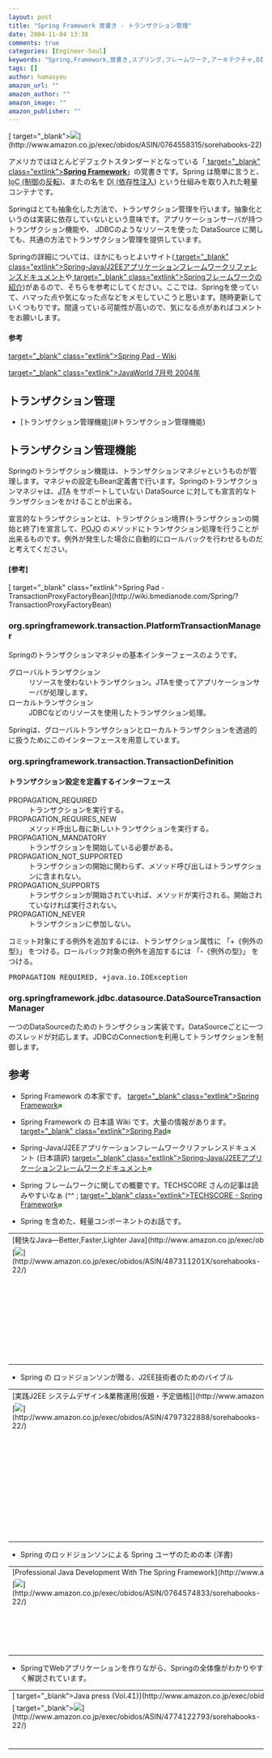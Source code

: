 ```yaml
---
layout: post
title: "Spring Framework 覚書き - トランザクション管理"
date: 2004-11-04 13:38
comments: true
categories: [Engineer-Soul]
keywords: "Spring,Framework,覚書き,スプリング,フレームワーク,アーキテクチャ,DI,IoC,トランザクション管理,JTA"
tags: []
author: hamasyou
amazon_url: ""
amazon_author: ""
amazon_image: ""
amazon_publisher: ""
---
```


<p>
[ target="_blank"><img src="http://images-jp.amazon.com/images/P/0764558315.01.MZZZZZZZ.jpg"  border="0" />](http://www.amazon.co.jp/exec/obidos/ASIN/0764558315/sorehabooks-22)
</p>

アメリカではほとんどデフェクトスタンダードとなっている「[ target="_blank" class="extlink"><b>Spring Framework</b>](http://www.springframework.org/)」の覚書きです。Spring は簡単に言うと、<abbr title="Inversion of Control" >IoC (制御の反転)</abbr>、またの名を <abbr title="Dependency Injection">DI (依存性注入)</abbr> という仕組みを取り入れた軽量コンテナです。

Springはとても抽象化した方法で、トランザクション管理を行います。抽象化というのは実装に依存していないという意味です。アプリケーションサーバが持つトランザクション機能や、 JDBCのようなリソースを使った DataSource に関しても、共通の方法でトランザクション管理を提供しています。

Springの詳細については、ほかにもっとよいサイト([ target="_blank" class="extlink">Spring-Java/J2EEアプリケーションフレームワークリファレンスドキュメント](http://www.andore.com/money/trans/spring_ref_ja.html)や[ target="_blank" class="extlink">Springフレームワークの紹介](http://www.andore.com/money/trans/spring_ja.html))があるので、そちらを参考にしてください。ここでは、Springを使っていて、ハマった点や気になった点などをメモしていこうと思います。随時更新していくつもりです。間違っている可能性が高いので、気になる点があればコメントをお願いします。

<section>

<h4>参考</h4>

[ target="_blank" class="extlink">Spring Pad - Wiki](http://wiki.bmedianode.com/Spring/?FrontPage)

[ target="_blank" class="extlink">JavaWorld 7月号 2004年](http://direct.idg.co.jp/detail_1.msp?id=1066&class=10005&n=2)

</section>


<!-- more -->

<h2>トランザクション管理</h2>

<ul><li>[トランザクション管理機能](#トランザクション管理機能)</li></ul>

<h2 id="トランザクション管理機能">トランザクション管理機能</h2>

Springのトランザクション機能は、トランザクションマネジャというものが管理します。マネジャの設定もBean定義書で行います。Springのトランザクションマネジャは、<abbr title="Java Transaction API">JTA</abbr> をサポートしていない DataSource に対しても宣言的なトランザクションをかけることが出来る。

宣言的なトランザクションとは、トランザクション境界(トランザクションの開始と終了)を宣言して、<abbr title="Plain Old Java Object">POJO</abbr> のメソッドにトランザクション処理を行うことが出来るものです。例外が発生した場合に自動的にロールバックを行わせるものだと考えてください。

<section>

<h4>[参考]</h4>
[ target="_blank" class="extlink">Spring Pad - TransactionProxyFactoryBean](http://wiki.bmedianode.com/Spring/?TransactionProxyFactoryBean)

<h3>org.springframework.transaction.PlatformTransactionManager</h3>

Springのトランザクションマネジャの基本インターフェースのようです。

<dl><dt>グローバルトランザクション</dt>
<dd>リソースを使わないトランザクション。JTAを使ってアプリケーションサーバが処理します。</dd>
<dt>ローカルトランザクション</dt>
<dd>JDBCなどのリソースを使用したトランザクション処理。</dd>
</dl>

Springは、グローバルトランザクションとローカルトランザクションを透過的に扱うためにこのインターフェースを用意しています。

<h3>org.springframework.transaction.TransactionDefinition</h3>

<section>

<h4>トランザクション設定を定義するインターフェース</h4>

<dl><dt>PROPAGATION_REQUIRED</dt>
<dd>トランザクションを実行する。</dd>
<dt>PROPAGATION_REQUIRES_NEW</dt>
<dd>メソッド呼出し毎に新しいトランザクションを実行する。</dd>
<dt>PROPAGATION_MANDATORY</dt>
<dd>トランザクションを開始している必要がある。</dd>
<dt>PROPAGATION_NOT_SUPPORTED</dt>
<dd>トランザクションの開始に関わらず、メソッド呼び出しはトランザクションに含まれない。</dd>
<dt>PROPAGATION_SUPPORTS</dt>
<dd>トランザクションが開始されていれば、メソッドが実行される。開始されていなければ実行されない。</dd>
<dt>PROPAGATION_NEVER </dt>
<dd>トランザクションに参加しない。</dd>
</dl>

</section>

コミット対象にする例外を追加するには、トランザクション属性に 「+《例外の型》」 をつける。ロールバック対象の例外を追加するには 「-《例外の型》」 をつける。

<pre>PROPAGATION_REQUIRED, +java.io.IOException</pre>

<h3>org.springframework.jdbc.datasource.DataSourceTransactionManager</h3>

一つのDataSourceのためのトランザクション実装です。DataSourceごとに一つのスレッドが対応します。JDBCのConnectionを利用してトランザクションを制御します。

<h2>参考</h2>

+ Spring Framework の本家です。
[ target="_blank" class="extlink">Spring Framework](http://www.springframework.org/)<img src="/images/linkext.gif" alt="linkext" />

+ Spring Framework の 日本語 Wiki です。大量の情報があります。
[ target="_blank" class="extlink">Spring Pad](http://wiki.bmedianode.com/Spring/?FrontPage)<img src="/images/linkext.gif" alt="linkext" />

+ Spring-Java/J2EEアプリケーションフレームワークリファレンスドキュメント (日本語訳)
[ target="_blank" class="extlink">Spring-Java/J2EEアプリケーションフレームワークドキュメント](http://www.andore.com/money/trans/spring_ref_ja.html)<img src="/images/linkext.gif" alt="linkext" />

+ Spring フレームワークに関しての概要です。TECHSCORE さんの記事は読みやすいなぁ (^^ ;
[ target="_blank" class="extlink">TECHSCORE - Spring Framework](http://www.techscore.com/tech/Java/Spring/1.html)<img src="/images/linkext.gif" alt="linkext" />

+ Spring を含めた、軽量コンポーネントのお話です。
<div class="rakuten"><table width="400" border="0" cellpadding="5"><tr><td colspan="2">[軽快なJava―Better,Faster,Lighter Java](http://www.amazon.co.jp/exec/obidos/ASIN/487311201X/sorehabooks-22/)</td></tr><tr><td valign="top">[<img src="http://images-jp.amazon.com/images/P/487311201X.09.MZZZZZZZ.jpg"   border="0" />](http://www.amazon.co.jp/exec/obidos/ASIN/487311201X/sorehabooks-22/)</td><td valign="top"><font size="-1">ブルース・A. テイトジャスティン ゲットランドBruce A. TateJustin Gehtland岩谷 宏<br /><br /><iframe scrolling="no" frameborder="0" width="200" height="40" hspace="0" vspace="0" marginheight="0" marginwidth="0" src="http://webservices.amazon.co.jp/onca/xml?Service=AWSProductData&SubscriptionId=0G91FPYVW6ZGWBH4Y9G2&AssociateTag=goodpic-22&Operation=ItemLookup&IdType=ASIN&ContentType=text/html&Page=1&ResponseGroup=Offers&ItemId=487311201X&Version=2004-10-04&Style=http://www.g-tools.net/xsl/priceFFFFFF.xsl"></iframe><br /><b>おすすめ平均</b><img src="http://g-images.amazon.com/images/G/01/detail/stars-5-0.gif"   /><br /><img src="http://g-images.amazon.com/images/G/01/detail/stars-5-0.gif"   />率直な筆者の経験は必読<br /><img src="http://g-images.amazon.com/images/G/01/detail/stars-5-0.gif"   />シンプル<br /><br />[Amazonで詳しく見る](http://www.amazon.co.jp/exec/obidos/ASIN/487311201X/sorehabooks-22/)</font><img src="http://www.goodpic.com/mt/images/spacer.gif"   width="30" height="1" /><font size="-2">by [G-Tools](http://www.goodpic.com/mt/aws/)</font><br /></td></tr></table></div>

+ Spring の ロッドジョンソンが贈る、J2EE技術者のためのバイブル
<div class="rakuten"><table width="400" border="0" cellpadding="5"><tr><td colspan="2">[実践J2EE システムデザイン&業務運用[仮題・予定価格]](http://www.amazon.co.jp/exec/obidos/ASIN/4797322888/sorehabooks-22/)</td></tr><tr><td valign="top">[<img src="http://images-jp.amazon.com/images/P/4797322888.09.MZZZZZZZ.jpg"   border="0" />](http://www.amazon.co.jp/exec/obidos/ASIN/4797322888/sorehabooks-22/)</td><td valign="top"><font size="-1">ロッド・ジョンソン<br /><br /><iframe scrolling="no" frameborder="0" width="200" height="40" hspace="0" vspace="0" marginheight="0" marginwidth="0" src="http://webservices.amazon.co.jp/onca/xml?Service=AWSProductData&SubscriptionId=0G91FPYVW6ZGWBH4Y9G2&AssociateTag=goodpic-22&Operation=ItemLookup&IdType=ASIN&ContentType=text/html&Page=1&ResponseGroup=Offers&ItemId=4797322888&Version=2004-10-04&Style=http://www.g-tools.net/xsl/priceFFFFFF.xsl"></iframe><br /><b>おすすめ平均</b><img src="http://g-images.amazon.com/images/G/01/detail/stars-4-5.gif"   /><br /><img src="http://g-images.amazon.com/images/G/01/detail/stars-5-0.gif"   />Spring Freamworkの作者に迫れる唯一の本<br /><img src="http://g-images.amazon.com/images/G/01/detail/stars-3-0.gif"   />坊主にくけりゃ袈裟までにくい?<br /><img src="http://g-images.amazon.com/images/G/01/detail/stars-4-0.gif"   />内容は充実、ただ経験、印象に頼るところも<br /><img src="http://g-images.amazon.com/images/G/01/detail/stars-5-0.gif"   />まさに実践まさに必携<br /><img src="http://g-images.amazon.com/images/G/01/detail/stars-5-0.gif"   />「現場主義」といったスタンスが根底に貫かれている<br /><br />[Amazonで詳しく見る](http://www.amazon.co.jp/exec/obidos/ASIN/4797322888/sorehabooks-22/)</font><img src="http://www.goodpic.com/mt/images/spacer.gif"   width="30" height="1" /><font size="-2">by [G-Tools](http://www.goodpic.com/mt/aws/)</font><br /></td></tr></table></div>

+ Spring のロッドジョンソンによる Spring ユーザのための本 (洋書)
<div class="rakuten"><table width="400" border="0" cellpadding="5"><tr><td colspan="2">[Professional Java Development With The Spring Framework](http://www.amazon.co.jp/exec/obidos/ASIN/0764574833/sorehabooks-22/)</td></tr><tr><td valign="top">[<img src="http://images-jp.amazon.com/images/P/0764574833.01.MZZZZZZZ.jpg"   border="0" />](http://www.amazon.co.jp/exec/obidos/ASIN/0764574833/sorehabooks-22/)</td><td valign="top"><font size="-1">Rod JohnsonJuergen HoellerALEF ARENDSENDMITRIY KOPYLENKOTHOMAS RISBERG<br /><br /><iframe scrolling="no" frameborder="0" width="200" height="40" hspace="0" vspace="0" marginheight="0" marginwidth="0" src="http://webservices.amazon.co.jp/onca/xml?Service=AWSECommerceService&SubscriptionId=0G91FPYVW6ZGWBH4Y9G2&AssociateTag=goodpic-22&Operation=ItemLookup&IdType=ASIN&ContentType=text/html&Page=1&ResponseGroup=Offers&ItemId=0764574833&Version=2004-10-04&Style=http://www.g-tools.net/xsl/priceFFFFFF.xsl"></iframe><br />[Amazonで詳しく見る](http://www.amazon.co.jp/exec/obidos/ASIN/0764574833/sorehabooks-22/)</font><img src="http://www.goodpic.com/mt/images/spacer.gif"   width="30" height="1" /><font size="-2">by [G-Tools](http://www.goodpic.com/mt/aws/)</font><br /></td></tr></table></div>

+ SpringでWebアプリケーションを作りながら、Springの全体像がわかりやすく解説されています。
<div class="rakuten"><table width=400 border="0" cellpadding="5"><tr><td colspan="2">[ target="_blank">Java press (Vol.41)](http://www.amazon.co.jp/exec/obidos/ASIN/4774122793/sorehabooks-22/)</td></tr><tr><td valign="top">[ target="_blank"><img src="http://images-jp.amazon.com/images/P/4774122793.09.MZZZZZZZ.jpg"   border="0" />](http://www.amazon.co.jp/exec/obidos/ASIN/4774122793/sorehabooks-22/)</td><td valign="top"><font size="-1"><br /><br />[ target="_blank">Amazonで詳しく見る](http://www.amazon.co.jp/exec/obidos/ASIN/4774122793/sorehabooks-22/)</font>    <font size="-2">by [ >G-Tools](http://www.goodpic.com/mt/aws/)</font><br /></td></tr></table></div>







